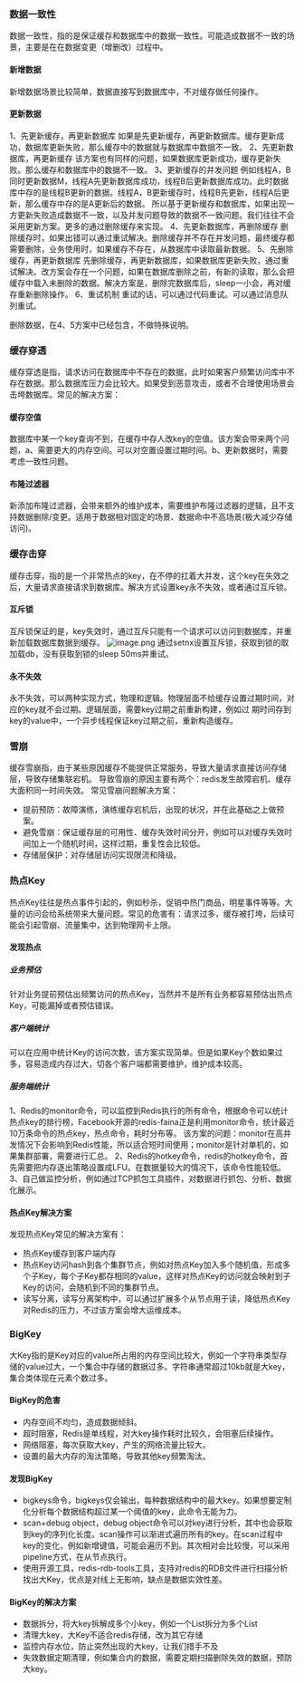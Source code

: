 ### 数据一致性
数据一致性，指的是保证缓存和数据库中的数据一致性。可能造成数据不一致的场景，主要是在在数据变更（增删改）过程中。
#### 新增数据
新增数据场景比较简单，数据直接写到数据库中，不对缓存做任何操作。
#### 更新数据
1、先更新缓存，再更新数据库
如果是先更新缓存，再更新数据库。缓存更新成功，数据库更新失败，那么缓存中的数据就与数据库中数据不一致。
2、先更新数据库，再更新缓存
该方案也有同样的问题，如果数据库更新成功，缓存更新失败。那么缓存和数据库中的数据不一致。
3、更新缓存的并发问题
例如线程A，B同时更新数据M，线程A先更新数据库成功，线程B后更新数据库成功。此时数据库中存的是线程B更新的数据。线程A，B更新缓存时，线程B先更新，线程A后更新，那么缓存中存的是A更新后的数据。
所以基于更新缓存和数据库，如果出现一方更新失败造成数据不一致，以及并发问题导致的数据不一致问题。我们往往不会采用更新方案。更多的通过删除缓存来实现。
4、先更新数据库，再删除缓存
删除缓存时，如果出错可以通过重试解决。删除缓存并不存在并发问题，最终缓存都需要删除，业务使用时，如果缓存不存在，从数据库中读取最新数据。
5、先删除缓存，再更新数据库
先删除缓存，再更新数据库，如果数据库更新失败，通过重试解决。改方案会存在一个问题，如果在数据库删除之前，有新的读取，那么会把缓存中载入未删除的数据。解决方案是，删除完数据库后，sleep一小会，再对缓存重新删除操作。
6、重试机制
重试的话，可以通过代码重试。可以通过消息队列重试。

删除数据，在4、5方案中已经包含，不做特殊说明。
### 缓存穿透
缓存穿透是指，请求访问在数据库中不存在的数据，此时如果客户频繁访问库中不存在数据。那么数据库压力会比较大。如果受到恶意攻击，或者不合理使用场景会击垮数据库。常见的解决方案：
#### 缓存空值
数据库中某一个key查询不到，在缓存中存人改key的空值。该方案会带来两个问题，a、需要更大的内存空间。可以对空置设置过期时间。b、更新数据时，需要考虑一致性问题。
#### 布隆过滤器
新添加布隆过滤器，会带来额外的维护成本，需要维护布隆过滤器的逻辑，且不支持数据删除/变更。适用于数据相对固定的场景、数据命中不高场景(极大减少存储访问)。
### 缓存击穿
缓存击穿，指的是一个非常热点的key，在不停的扛着大并发，这个key在失效之后，大量请求直接请求到数据库。解决方式设置key永不失效，或者通过互斥锁。
#### 互斥锁
互斥锁保证的是，key失效时，通过互斥只能有一个请求可以访问到数据库，并重新加载数据库数据到缓存。
![image.png](https://cdn.nlark.com/yuque/0/2024/png/8364057/1713520583482-76a31a1e-680b-41fe-a202-10248a1658b3.png#averageHue=%23f6f6a5&clientId=ufc9c60ad-cdd1-4&from=paste&height=402&id=u1337a683&originHeight=804&originWidth=1308&originalType=binary&ratio=2&rotation=0&showTitle=false&size=220397&status=done&style=none&taskId=u3369c4c7-1e06-4937-9a98-18f3ef998a1&title=&width=654)
通过setnx设置互斥锁，获取到锁的取加载db，没有获取到锁的sleep 50ms并重试。
#### 永不失效
永不失效，可以两种实现方式，物理和逻辑。物理层面不给缓存设置过期时间，对应的key就不会过期。逻辑层面，需要key过期之前重新构建，例如过 期时间存到key的value中，一个异步线程保证key过期之前，重新构造缓存。
### 雪崩
缓存雪崩指，由于某些原因缓存不能提供正常服务，导致大量请求直接访问存储层，导致存储集联宕机。
导致雪崩的原因主要有两个：redis发生故障宕机、缓存大面积同一时间失效。
常见雪崩问题解决方案：

- 提前预防：故障演练，演练缓存宕机后，出现的状况，并在此基础之上做预案。
- 避免雪崩：保证缓存层的可用性、缓存失效时间分开，例如可以对缓存失效时间加上一个随机时间，这样过期，重复性会比较低。
- 存储层保护：对存储层访问实现限流和降级。
### 热点Key
热点Key往往是热点事件引起的，例如秒杀，促销中热门商品，明星事件等等。大量的访问会给系统带来大量问题。常见的危害有：请求过多，缓存被打垮，后续可能会引起雪崩、流量集中，达到物理网卡上限。
#### 发现热点
##### 业务预估
针对业务提前预估出频繁访问的热点Key，当然并不是所有业务都容易预估出热点Key，可能漏掉或者预估错误。
##### 客户端统计
可以在应用中统计Key的访问次数，该方案实现简单。但是如果Key个数如果过多，容易造成内存过大，切各个客户端都需要维护，维护成本较高。
##### 服务端统计
1、Redis的monitor命令，可以监控到Redis执行的所有命令，根据命令可以统计热点key的排行榜，Facebook开源的redis-faina正是利用monitor命令，统计最近10万条命令的热点key，热点命令，耗时分布等。
该方案的问题：monitor在高并发情况下会影响到Redis性能，所以适合短时间使用；monitor是针对单机的，如果集群部署，需要进行汇总。
2、Redis的hotkey命令，redis的hotkey命令，首先需要把内存逐出策略设置成LFU。在数据量较大的情况下，该命令性能较低。
3、自己做监控分析，例如通过TCP抓包工具插件，对数据进行抓包、分析、数据化展示。
#### 热点Key解决方案
发现热点Key常见的解决方案有：

- 热点Key缓存到客户端内存
- 热点Key访问hash到各个集群节点，例如对热点Key加入多个随机值，形成多个子Key，每个子Key都存相同的value，这样对热点Key的访问就会映射到子Key的访问，会随机到不同的集群节点。
- 读写分离，读写分离架构中，可以通过扩展多个从节点用于读，降低热点Key对Redis的压力，不过该方案会增大运维成本。
### BigKey
大Key指的是Key对应的value所占用的内存空间比较大，例如一个字符串类型存储的value过大，一个集合中存储的数据过多。字符串通常超过10kb就是大key，集合类体现在元素个数过多。
#### BigKey的危害

- 内存空间不均匀，造成数据倾斜。
- 超时阻塞，Redis是单线程，对大key操作耗时比较久，会阻塞后续操作。
- 网络阻塞，每次获取大key，产生的网络流量比较大。
- 设置的最大内存的淘汰策略，导致其他key频繁淘汰。
#### 发现BigKey

- bigkeys命令，bigkeys仅会输出，每种数据结构中的最大key。如果想要定制化分析每个数据结构超过某一个阈值的key，此命令无能为力。
- scan+debug object，debug object命令可以对key进行分析，其中也会获取到key的序列化长度。scan操作可以渐进式遍历所有的key。在scan过程中key的变化，例如新增键值，可能会遍历不到。其次相对会比较慢，可以采用pipeline方式，在从节点执行。
- 使用开源工具，redis-rdb-tools工具，支持对redis的RDB文件进行扫描分析找出大Key，优点是对线上无影响，缺点是数据实效性差。
#### BigKey的解决方案

- 数据拆分，将大key拆解成多个小key，例如一个List拆分为多个List
- 清理大key，大Key不适合redis存储，改为其它存储
- 监控内存水位，防止突然出现的大key，让我们措手不及
- 失效数据定期清理，例如集合内的数据，需要定期扫描删除失效的数据，预防大key。


